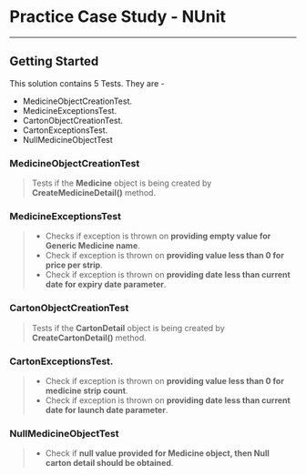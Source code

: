 # Practice Case Study - NUnit

---



## Getting Started

This solution contains 5 Tests. They are -

- MedicineObjectCreationTest.
- MedicineExceptionsTest.
- CartonObjectCreationTest.
- CartonExceptionsTest.
- NullMedicineObjectTest



### MedicineObjectCreationTest

> Tests if the **Medicine** object is being created by **CreateMedicineDetail()** method.

### MedicineExceptionsTest

> - Checks if exception is thrown on **providing empty value for Generic Medicine name**.
> - Check if exception is thrown on **providing value less than 0 for price per strip**.
> - Check if exception is thrown on **providing date less than current date for expiry date  parameter**.

### CartonObjectCreationTest

> Tests if the **CartonDetail** object is being created by **CreateCartonDetail()** method.

### CartonExceptionsTest.

> - Check if exception is thrown on **providing value less than 0 for medicine strip count**.
> - Check if exception is thrown on **providing date less than current date for launch date  parameter**. 

### NullMedicineObjectTest

> - Check if **null value provided for Medicine object, then Null carton detail should be  obtained**.